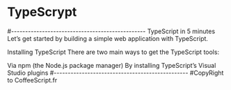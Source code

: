 # TypeScrypt

#------------------------------------------------
TypeScript in 5 minutes
Let’s get started by building a simple web application with TypeScript.

Installing TypeScript
There are two main ways to get the TypeScript tools:

Via npm (the Node.js package manager)
By installing TypeScript’s Visual Studio plugins
#------------------------------------------------
#CopyRight to CoffeeScript.fr
